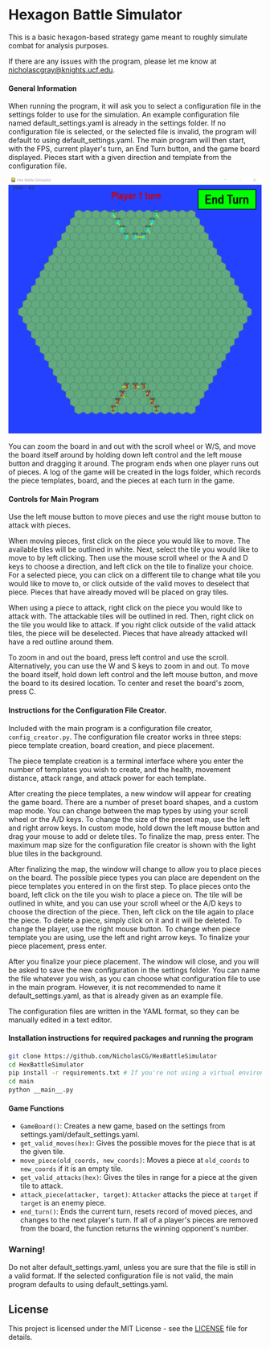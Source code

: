 # Hexagon Battle Simulator

This is a basic hexagon-based strategy game meant to
roughly simulate combat for analysis purposes.

If there are any issues with the program, please let me know at [nicholascgray@knights.ucf.edu](mailto:nicholascgray@knights.ucf.edu).

#### General Information

When running the program, it will ask you to select a configuration file in the settings folder to
use for the simulation. An example configuration file named default_settings.yaml is already in the settings
folder. If no configuration file is selected, or the selected file is invalid, the program will default to
using default_settings.yaml. The main program will then start, with the FPS, current player's turn, an
End Turn button, and the game board displayed. Pieces start with a given direction and template from
the configuration file.

![Alt text](/HSB.png?raw=true "Main Program Screen")

You can zoom the board in and out with the scroll wheel or W/S, and move the board itself around by
holding down left control and the left mouse button and dragging it around. The program ends when
one player runs out of pieces. A log of the game will be created in the logs folder, which records
the piece templates, board, and the pieces at each turn in the game.

#### Controls for Main Program

Use the left mouse button to move pieces and use the right mouse button to attack with pieces.

When moving pieces, first click on the piece you would like to move. The available tiles will be
outlined in white. Next, select the tile you would like to move to by left clicking. 
Then use the mouse scroll wheel or the A and D keys to choose a direction, and left click on the tile
to finalize your choice. For a selected piece, you can click on a different tile to change what tile
you would like to move to, or click outside of the valid moves to deselect that piece. Pieces that
have already moved will be placed on gray tiles.

When using a piece to attack, right click on the piece you would like to attack with. The attackable
tiles will be outlined in red. Then, right click on the tile you would like to attack. If you right
click outside of the valid attack tiles, the piece will be deselected. Pieces that have already attacked
will have a red outline around them.

To zoom in and out the board, press left control and use the scroll. Alternatively, you can use the W
and S keys to zoom in and out. To move the board itself, hold down left control and the left mouse button,
and move the board to its desired location. To center and reset the board's zoom, press C.

#### Instructions for the Configuration File Creator.

Included with the main program is a configuration file creator, `config_creator.py`. The configuration 
file creator works in three steps: piece template creation, board creation, and piece placement. 

The piece template creation is a terminal interface where you enter the number of templates you wish to
create, and the health, movement distance, attack range, and attack power for each template. 

After creating the piece templates, a new window will appear for creating the game board. 
There are a number of preset board shapes, and a custom map mode. You can change between the map types 
by using your scroll wheel or the A/D keys. To change the size of the preset map, use the left and right
arrow keys. In custom mode, hold down the left mouse button and drag your mouse to add or delete tiles. 
To finalize the map, press enter. The maximum map size for the configuration file creator is shown with
the light blue tiles in the background.

After finalizing the map, the window will change to allow you to place pieces on the board. The possible piece
types you can place are dependent on the piece templates you entered in on the first step. To place pieces
onto the board, left click on the tile you wish to place a piece on. The tile will be outlined in white, and 
you can use your scroll wheel or the A/D keys to choose the direction of the piece. Then, left click on the
tile again to place the piece. To delete a piece, simply click on it and it will be deleted. To change the 
player, use the right mouse button. To change when piece template you are using, use the left and right 
arrow keys. To finalize your piece placement, press enter.

After you finalize your piece placement. The window will close, and you will be asked to save the new configuration
in the settings folder. You can name the file whatever you wish, as you can choose what configuration file to
use in the main program. However, it is not recommended to name it default_settings.yaml, as that is already given
as an example file. 

The configuration files are written in the YAML format, so they can be manually edited in a text editor.

#### Installation instructions for required packages and running the program

```bash
git clone https://github.com/NicholasCG/HexBattleSimulator
cd HexBattleSimulator
pip install -r requirements.txt # If you're not using a virtual environment, you might need to use sudo.
cd main
python __main__.py
```

#### Game Functions

- `GameBoard()`: Creates a new game, based on the settings from settings.yaml/default_settings.yaml.
- `get_valid_moves(hex)`: Gives the possible moves for the piece that is at the given tile.
- `move_piece(old_coords, new_coords)`: Moves a piece at `old_coords` to `new_coords` if it is an empty tile.
- `get_valid_attacks(hex)`: Gives the tiles in range for a piece at the given tile to attack.
- `attack_piece(attacker, target)`: `Attacker` attacks the piece at `target` if `target` is an enemy piece.
- `end_turn()`: Ends the current turn, resets record of moved pieces, and changes to the next player's turn. If all of a player's pieces are removed from the board, the function returns the winning opponent's number.

### Warning!
Do not alter default_settings.yaml, unless you are sure that the file is still in a valid format. If the selected
configuration file is not valid, the main program defaults to using default_settings.yaml.

## License

This project is licensed under the MIT License - see the [LICENSE](LICENSE) file for details.
